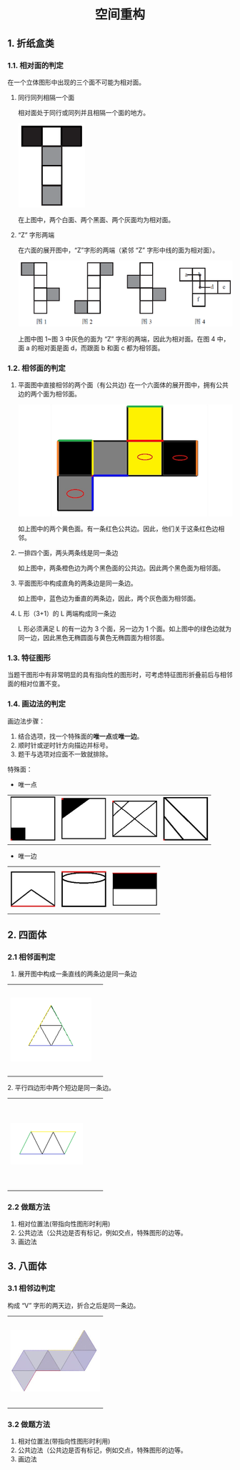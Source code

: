 <div align="center"><h1>空间重构</h1></div>

## 1. 折纸盒类
### 1.1. 相对面的判定
在一个立体图形中出现的三个面不可能为相对面。
1. 同行同列相隔一个面

   相对面处于同行或同列并且相隔一个面的地方。

   ![同行同列](image/空间重构相隔相对面判定.jpg)

   在上图中，两个白面、两个黑面、两个灰面均为相对面。

2. “Z” 字形两端

   在六面的展开图中，“Z”字形的两端（紧邻 “Z” 字形中线的面为相对面）。

   ![“Z”字形](image/Z字形.jpg)

   上图中图 1~图 3 中灰色的面为 “Z” 字形的两端，因此为相对面。在图 4 中，面 a 的相对面是面 d，而跟面 b 和面 c 都为相邻面。
### 1.2. 相邻面的判定
1. 平面图中直接相邻的两个面（有公共边)
   在一个六面体的展开图中，拥有公共边的两个面为相邻面。

   ![相邻面](image/相邻面.jpg)

   如上图中的两个黄色面。有一条红色公共边。因此，他们关于这条红色边相邻。
2. 一排四个面，两头两条线是同一条边

   如上图中，两条橙色边为两个黑色面的公共边。因此两个黑色面为相邻面。

3. 平面图形中构成直角的两条边是同一条边。

   如上图中，蓝色边为垂直的两条边，因此，两个灰色面为相邻面。

4. L 形（3+1）的 L 两端构成同一条边

   L 形必须满足 L 的有一边为 3 个面，另一边为 1 个面。如上图中的绿色边就为同一边，因此黑色无椭圆面与黄色无椭圆面为相邻面。

### 1.3. 特征图形
当题干图形中有非常明显的具有指向性的图形时，可考虑特征图形折叠前后与相邻面的相对位置不变。

### 1.4. 画边法的判定
画边法步骤：
1. 结合选项，找一个特殊面的**唯一点**或**唯一边**。
2. 顺时针或逆时针方向描边并标号。
3. 题干与选项对应面不一致就排除。

特殊面：
* 唯一点

<table>
<tr>
<td width="100" height="100"><img src="image/唯一点1.jpg"></img></td>
<td width="100" height="100"><img src="image/唯一点2.jpg"></img></td>
<td width="100" height="100"><img src="image/唯一点3.jpg"></img></td>
<td width="100" height="100"><img src="image/唯一点4.jpg"></img></td>
</tr>
</table>

* 唯一边

<table>
<tr>
<td width="100" height="100"><img src="image/唯一边1.jpg"></img></td>
<td width="100" height="100"><img src="image/唯一边2.jpg"></img></td>
<td width="100" height="100"><img src="image/唯一边3.jpg"></img></td>
</tr>
</table>

## 2. 四面体
### 2.1 相邻面判定
1. 展开图中构成一条直线的两条边是同一条边
<table>
<tr>
<td width="200" height="200"><img src="image/四面体1.png"></img></td>
</tr>
</table>
2. 平行四边形中两个短边是同一条边。
<table>
<tr>
<td width="200" height="200"><img src="image/四面体2.png"></img></td>
</tr>
</table>

### 2.2 做题方法
1. 相对位置法(带指向性图形时利用)
2. 公共边法（公共边是否有标记，例如交点，特殊图形的边等。
3. 画边法

## 3. 八面体
### 3.1 相邻边判定
构成 “V” 字形的两天边，折合之后是同一条边。
<table>
<tr>
<td width="200" height="200"><img src="image/八面体.jpg"></img></td>
</tr>
</table>

### 3.2 做题方法
1. 相对位置法(带指向性图形时利用)
2. 公共边法（公共边是否有标记，例如交点，特殊图形的边等。
3. 画边法

